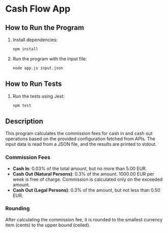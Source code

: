 # Cash Flow App

## How to Run the Program

1. Install dependencies:

   ```sh
   npm install
   ```

2. Run the program with the input file:
   ```sh
   node app.js input.json
   ```

## How to Run Tests

1. Run the tests using Jest:
   ```sh
   npm test
   ```

## Description

This program calculates the commission fees for cash in and cash out operations based on the provided configuration fetched from APIs. The input data is read from a JSON file, and the results are printed to stdout.

### Commission Fees

- **Cash In**: 0.03% of the total amount, but no more than 5.00 EUR.
- **Cash Out (Natural Persons)**: 0.3% of the amount. 1000.00 EUR per week is free of charge. Commission is calculated only on the exceeded amount.
- **Cash Out (Legal Persons)**: 0.3% of the amount, but not less than 0.50 EUR.

### Rounding

After calculating the commission fee, it is rounded to the smallest currency item (cents) to the upper bound (ceiled).
